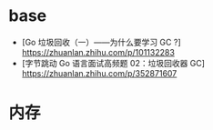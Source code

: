 # base

- [Go 垃圾回收（一）——为什么要学习 GC ?] https://zhuanlan.zhihu.com/p/101132283
- [字节跳动 Go 语言面试高频题 02：垃圾回收器 GC] https://zhuanlan.zhihu.com/p/352871607



# 内存

